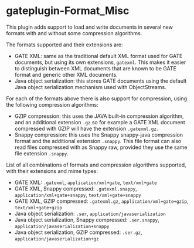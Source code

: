 # gateplugin-Format_Misc

This plugin adds support to load and write documents in several
new formats with and without some compression algorithms. 

The formats supported and their extensions are:
* GATE XML: same as the traditional default XML format used for GATE documents, but 
using its own extensions, ```gatexml```. This makes it easier to distinguish between
XML documents that are known to be GATE format and generic other XML documents. 
* Java object serialization: this stores GATE documents using the default Java object
serialization mechanism used with ObjectStreams. 

For each of the formats above there is also support for compression, using the following
compression algorithms:
* GZIP compression: this uses the JAVA built-in compression algorithm, and an additional
extension ```.gz``` so for example a GATE XML document compressed with GZIP will have
the extension ```.gatexml.gz```.
* Snappy compression: this uses the Snappy snappy-java compression format and the additional
extension ```.snappy```. This file format can also read files compressed with as Snappy raw,
provided they use the same file extension ```.snappy```. 


List of all combinations of formats and compression algorithms supported, with their extensions
and mime types:
* GATE XML: ```.gatexml```, ```application/xml+gate```, ```text/xml+gate```
* GATE XML, Snappy compressed: ```.gatexml.snappy```, ```application/xml+gate+snappy```, ```text/xml+gate+snappy```
* GATE XML, GZIP compressed: ```.gatexml.gz```, ```application/xml+gate+gzip```, ```text/xml+gate+gzip```
* Java object serialization: ```.ser```, ```application/javaserialization```
* Java object serialization, Snappy compressed: ```.ser.snappy```, ```application/javaserialization+snappy```
* Java object serialization, GZIP compressed: ```.ser.gz```, ```application/javaserialization+gz```


